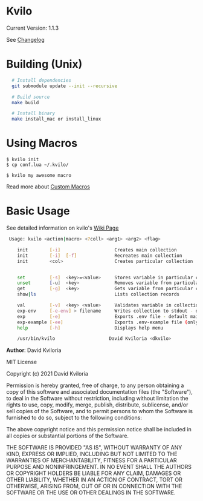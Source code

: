 # Kvilo

Current Version: 1.1.3

See [Changelog](https://github.com/dkvilo/kvilo/blob/master/changelog.md)

# Building (Unix)

```bash
  # Install dependencies
  git submodule update --init --recursive

  # Build source
  make build

  # Install binary
  make install_mac or install_linux 
```

# Using Macros

```
$ kvilo init
$ cp conf.lua ~/.kvilo/

$ kvilo my awesome macro
```
Read more about [Custom Macros](https://github.com/dkvilo/kvilo/wiki/Custom-Macros)

# Basic Usage

See detailed information on kvilo's [Wiki Page](https://github.com/dkvilo/kvilo/wiki)

```bash
 Usage: kvilo <action|macro> <?coll> <arg1> <arg2> <flag>

	init        [-i]                    Creates main collection
	init        [-i]  [-f]              Recreates main collection
	init        <col>                   Creates particular collection


	set         [-s]  <key>=<value>     Stores variable in particular collection - default main
	unset       [-u]  <key>             Removes variable from particular collection default main
	get         [-g]  <key>             Gets variable from particular collection - default main
	show|ls                             Lists collection records

	val         [-v]  <key> <value>     Validates variable in collection - default main
	exp-env     [-e-env] > filename     Writes collection to stdout - default main
	exp         [-e]                    Exports .env file - default main
	exp-example [-ee]                   Exports .env-example file (only keys) - default main
	help        [-h]                    Displays help menu

	/usr/bin/kvilo                    David Kviloria <dkvilo>

```

**Author**: David Kviloria


MIT License

Copyright (c) 2021 David Kviloria

Permission is hereby granted, free of charge, to any person obtaining a copy
of this software and associated documentation files (the "Software"), to deal
in the Software without restriction, including without limitation the rights
to use, copy, modify, merge, publish, distribute, sublicense, and/or sell
copies of the Software, and to permit persons to whom the Software is
furnished to do so, subject to the following conditions:

The above copyright notice and this permission notice shall be included in all
copies or substantial portions of the Software.

THE SOFTWARE IS PROVIDED "AS IS", WITHOUT WARRANTY OF ANY KIND, EXPRESS OR
IMPLIED, INCLUDING BUT NOT LIMITED TO THE WARRANTIES OF MERCHANTABILITY,
FITNESS FOR A PARTICULAR PURPOSE AND NONINFRINGEMENT. IN NO EVENT SHALL THE
AUTHORS OR COPYRIGHT HOLDERS BE LIABLE FOR ANY CLAIM, DAMAGES OR OTHER
LIABILITY, WHETHER IN AN ACTION OF CONTRACT, TORT OR OTHERWISE, ARISING FROM,
OUT OF OR IN CONNECTION WITH THE SOFTWARE OR THE USE OR OTHER DEALINGS IN THE
SOFTWARE.

